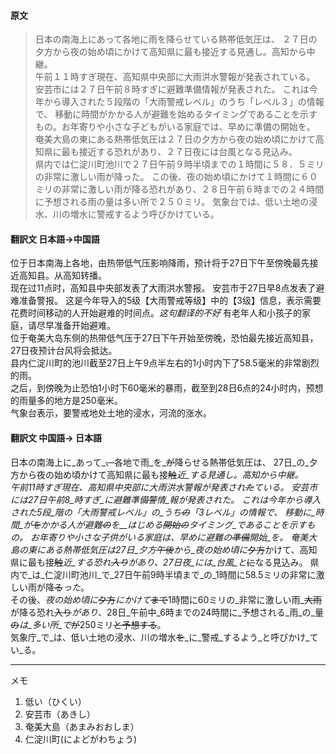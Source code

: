 #### 原文
>日本の南海上にあって各地に雨を降らせている熱帯低気圧は、
２７日の夕方から夜の始め頃にかけて高知県に最も接近する見通し。高知から中継。  
午前１１時すぎ現在、高知県中央部に大雨洪水警報が発表されている。
安芸市には２７日午前８時すぎに避難準備情報が発表された。
これは今年から導入された５段階の「大雨警戒レベル」のうち「レベル３」の情報で、
移動に時間がかかる人が避難を始めるタイミングであることを示すもの。お年寄りや小さな子どもがいる家庭では、早めに準備の開始を。  
奄美大島の東にある熱帯低気圧は２７日の夕方から夜の始め頃にかけて高知県に最も接近する恐れがあり、２７日夜には台風となる見込み。  
県内では仁淀川町池川で２７日午前９時半頃までの１時間に５８．５ミリの非常に激しい雨が降った。
この後、夜の始め頃にかけて１時間に６０ミリの非常に激しい雨が降る恐れがあり、２８日午前６時までの２４時間に予想される雨の量は多い所で２５０ミリ。
気象台では、低い土地の浸水、川の増水に警戒するよう呼びかけている。

#### 翻訳文 日本語->中国語
位于日本南海上各地，由热带低气压影响降雨，预计将于27日下午至傍晚最先接近高知县。从高知转播。  
现在过11点时，高知县中央部发表了大雨洪水警报。
安芸市于27日早8点发表了避难准备警报。
这是今年导入的5级【大雨警戒等级】中的【3级】信息，表示需要花费时间移动的人开始避难的时间点。*这句翻译的不好*
有老年人和小孩子的家庭，请尽早准备开始避难。  
位于奄美大岛东侧的热带低气压于27日下午开始至傍晚，恐怕最先接近高知县，27日夜预计台风将会抵达。  
县内仁淀川町的池川截至27日上午9点半左右的1小时内下了58.5毫米的非常剧烈的雨。  
之后，到傍晚为止恐怕1小时下60毫米的暴雨，截至到28日6点的24小时内，预想的雨量多的地方是250毫米。  
气象台表示，要警戒地处土地的浸水，河流的涨水。

#### 翻訳文 中国語-> 日本語
日本の南海上に_あって_~~、~~各地で雨_を_~~が~~降らせる熱帯低気圧は、
27日_の_夕方から夜の始め頃かけて高知県に最も接~~触~~_近_する見通し。高知から中継。  
午前11時すぎ現在、高知県中央部に大雨洪水警報が発表され~~た~~ている。
安芸市には27日午前8_時すぎ_に避難準備~~警~~_情_報が発表された。
これは今年から導入された5段_階の_「大雨警戒レベル」_の_うち~~の~~「3レベル」の情報で、
_移動に_時間_が_~~を~~かかる人が避難~~の~~_を__はじめる_~~開始の~~タイミング_であることを示すもの_。
お年寄りや小さな子供がいる家庭は、早めに避難の~~準備~~_開始_を。
奄美大島の東にある熱帯低気圧は27日_夕方_~~午後~~から_夜の始め頃に_~~夕方~~かけて、高知県に最も接~~触~~_近_する恐れ~~入り~~_があり_、27日夜_には_台風_と_~~に~~なる見込み。
県内で_は_仁淀川町池川_で_27日午前9時半頃まで_の_1時間に58.5ミリの非常に激しい雨が降~~る~~_った_。  
その後、_夜の始め頃に_~~夕方~~_にかけて_~~まで~~1時間に60ミリの_非常に激しい雨_~~大雨~~が降る恐れ~~入り~~_があり_、28日_午前中_6時までの24時間に_予想される_雨_の_量~~の~~_は_多い所_で_~~が~~250ミリ~~と予想する~~。  
気象庁_で_は、低い土地の浸水、川の増水~~を~~_に_警戒_するよう_と呼びかけ_てい_る。


***
メモ  
1. 低い（ひくい）
2. 安芸市（あきし）
3. 奄美大島（あまみおおしま）
4. 仁淀川町(によどがわちょう)
